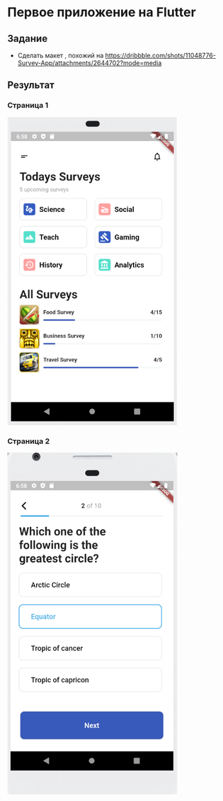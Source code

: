 # Первое приложение на Flutter 
## Задание 
 - Сделать макет , похожий на https://dribbble.com/shots/11048776-Survey-App/attachments/2644702?mode=media
## Результат
### Страница 1
![Image alt](https://github.com/DonMins/FlutterLaba1/blob/master/page1.png)

### Страница 2
![Image alt](https://github.com/DonMins/FlutterLaba1/blob/master/page2.png)
